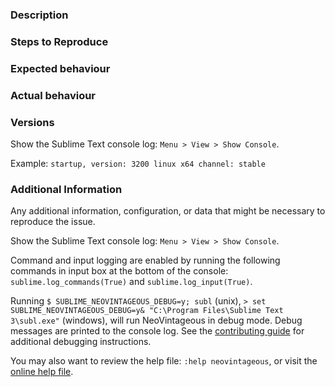 <!--

Do you want to ask a question? Are you looking for support? The Sublime Text message board is the best place for getting support: https://forum.sublimetext.com.

-->

### Description

### Steps to Reproduce

### Expected behaviour

### Actual behaviour

### Versions

Show the Sublime Text console log: `Menu > View > Show Console`.

Example: `startup, version: 3200 linux x64 channel: stable`

### Additional Information

Any additional information, configuration, or data that might be necessary to reproduce the issue.

Show the Sublime Text console log: `Menu > View > Show Console`.

Command and input logging are enabled by running the following commands in input box at the bottom of the console: `sublime.log_commands(True)` and `sublime.log_input(True)`.

Running `$ SUBLIME_NEOVINTAGEOUS_DEBUG=y; subl` (unix), `> set SUBLIME_NEOVINTAGEOUS_DEBUG=y& "C:\Program Files\Sublime Text 3\subl.exe"` (windows), will run NeoVintageous in debug mode. Debug messages are printed to the console log. See the [contributing guide](https://github.com/NeoVintageous/NeoVintageous/blob/master/CONTRIBUTING.md) for additional debugging instructions.

You may also want to review the help file: `:help neovintageous`, or visit the [online help file](https://github.com/NeoVintageous/NeoVintageous/blob/master/res/doc/neovintageous.txt).
